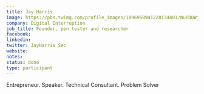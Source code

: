 ```yaml
---
title: Jay Harris
image: https://pbs.twimg.com/profile_images/1096958941228134401/NuPDDWj0_400x400.jpg
company: Digital Interruption
job_title: Founder, pen tester and researcher 
facebook:
linkedin: 
twitter: JayHarris_Sec
website:
notes:
status: done
type: participant
---
```


Entrepreneur. Speaker. Technical Consultant. Problem Solver
